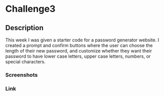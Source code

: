 # Challenge3

## Description

This week I was given a starter code for a password generator website. I created a prompt and confirm buttons where the user can choose the length of their new password, and customize whether they want their password to have lower case letters, upper case letters, numbers, or special characters.

### Screenshots

### Link
